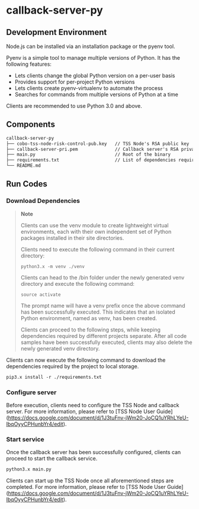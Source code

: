 # callback-server-py

## Development Environment  
Node.js can be installed via an installation package or the pyenv tool.

Pyenv is a simple tool to manage multiple versions of Python. It has the following features:
* Lets clients change the global Python version on a per-user basis 
* Provides support for per-project Python versions
* Lets clients create pyenv-virtualenv to automate the process 
* Searches for commands from multiple versions of Python at a time

Clients are recommended to use Python 3.0 and above. 

## Components 
```markdown
callback-server-py
├── cobo-tss-node-risk-control-pub.key   // TSS Node's RSA public key  
├── callback-server-pri.pem              // Callback server's RSA private key  
├── main.py                              // Root of the binary
├── requirements.txt                     // List of dependencies required
└── README.md
```

## Run Codes
### Download Dependencies
> **Note**
> 
> Clients can use the venv module to create lightweight virtual environments, each with their own independent set of Python packages installed in their site directories.
>
> Clients need to execute the following command in their current directory:
> 
> ~~~ 
> python3.x -m venv ./venv
> ~~~
> 
> Clients can head to the /bin folder under the newly generated venv directory and execute the following command:
> 
> ~~~
> source activate
> ~~~
> 
> The prompt name will have a venv prefix once the above command has been successfully executed. This indicates that an isolated Python environment, named as venv, has been created.
> 
> Clients can proceed to the following steps, while keeping dependencies required by different projects separate. After all code samples have been successfully executed, clients may also delete the newly generated venv directory.
> 
> 
Clients can now execute the following command to download the dependencies required by the project to local storage.  
```markdown
pip3.x install -r ./requirements.txt 
```


### Configure server  
Before execution, clients need to configure the TSS Node and callback server. For more information, please refer to [TSS Node User Guide] (https://docs.google.com/document/d/1J3tuFnv-jWm20-JoCQ1uYRhLYeU-IbqOyyCPHunbYr4/edit).

### Start service
Once the callback server has been successfully configured, clients can proceed to start the callback service.
```markdown
python3.x main.py
```
Clients can start up the TSS Node once all aforementioned steps are completed. For more information, please refer to [TSS Node User Guide] (https://docs.google.com/document/d/1J3tuFnv-jWm20-JoCQ1uYRhLYeU-IbqOyyCPHunbYr4/edit).

